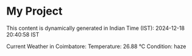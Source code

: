 # My Project

This content is dynamically generated in Indian Time (IST): 2024-12-18 20:40:58 IST


Current Weather in Coimbatore:
Temperature: 26.88 °C
Condition: haze
